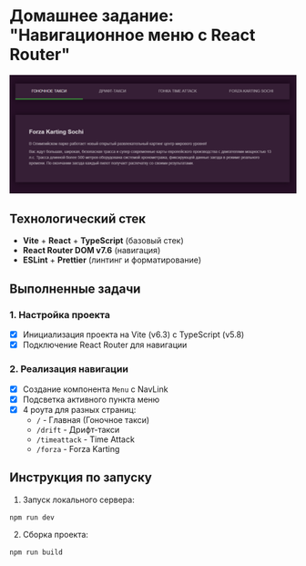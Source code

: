 # Домашнее задание: "Навигационное меню с React Router"

![Навигационное меню](/src/assets/img-1.png)

## Технологический стек
- **Vite** + **React** + **TypeScript** (базовый стек)
- **React Router DOM v7.6** (навигация)
- **ESLint** + **Prettier** (линтинг и форматирование)

## Выполненные задачи

### 1. Настройка проекта
- [x] Инициализация проекта на Vite (v6.3) с TypeScript (v5.8)
- [x] Подключение React Router для навигации

### 2. Реализация навигации
- [x] Создание компонента `Menu` с NavLink
- [x] Подсветка активного пункта меню
- [x] 4 роута для разных страниц:
  - `/` - Главная (Гоночное такси)
  - `/drift` - Дрифт-такси
  - `/timeattack` - Time Attack
  - `/forza` - Forza Karting

## Инструкция по запуску
1. Запуск локального сервера:

```bash
npm run dev
```

2. Сборка проекта:

```bash
npm run build
```


